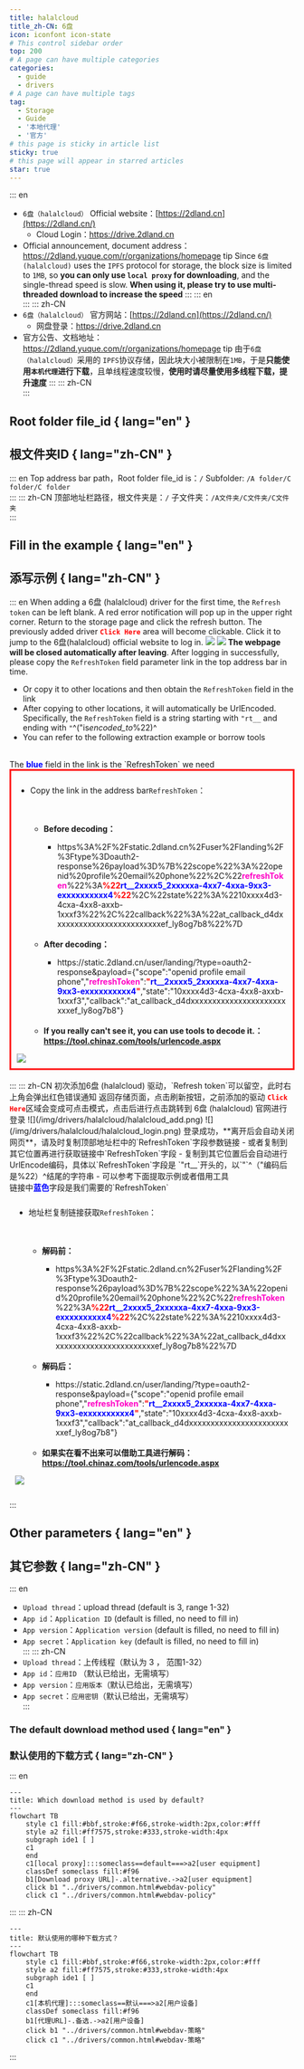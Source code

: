 ```yaml
---
title: halalcloud
title_zh-CN: 6盘
icon: iconfont icon-state
# This control sidebar order
top: 200
# A page can have multiple categories
categories:
  - guide
  - drivers
# A page can have multiple tags
tag:
  - Storage
  - Guide
  - '本地代理'
  - '官方'
# this page is sticky in article list
sticky: true
# this page will appear in starred articles
star: true
---
```


::: en

- `6盘（halalcloud）` Official website：[https://2dland.cn](https://2dland.cn/)
  - Cloud Login：https://drive.2dland.cn
- Official announcement, document address：https://2dland.yuque.com/r/organizations/homepage
  tip
  Since `6盘 (halalcloud)` uses the `IPFS` protocol for storage, the block size is limited to `1MB`, so **you can only use `local proxy` for downloading**, and the single-thread speed is slow. **When using it, please try to use multi-threaded download to increase the speed**
  :::
  ::: en
  <br/>
  :::
  ::: zh-CN
- `6盘（halalcloud）` 官方网站：[https://2dland.cn](https://2dland.cn/)
  - 网盘登录：https://drive.2dland.cn
- 官方公告、文档地址：https://2dland.yuque.com/r/organizations/homepage
  tip
  由于`6盘（halalcloud）`采用的 `IPFS`协议存储，因此块大小被限制在`1MB`，于是**只能使用`本机代理`进行下载**，且单线程速度较慢，**使用时请尽量使用多线程下载，提升速度**
  :::
  ::: zh-CN
  <br/>
  :::

## **Root folder file_id** { lang="en" }

## **根文件夹ID** { lang="zh-CN" }

::: en
Top address bar path，Root folder file_id is：`/`
Subfolder: `/A folder/C folder/C folder`
<br/>
:::
::: zh-CN
顶部地址栏路径，根文件夹是：`/`
子文件夹：`/A文件夹/C文件夹/C文件夹`
<br/>
:::

## **Fill in the example** { lang="en" }

## **添写示例** { lang="zh-CN" }

::: en
When adding a 6盘 (halalcloud) driver for the first time, the `Refresh token` can be left blank. A red error notification will pop up in the upper right corner.
Return to the storage page and click the refresh button. The previously added driver <code style="font-weight: bold;color:red">Click Here</code> area will become clickable. Click it to jump to the 6盘(halalcloud) official website to log in.
![](/img/drivers/halalcloud/halalcloud_add.png)
![](/img/drivers/halalcloud/halalcloud_login.png)
**The webpage will be closed automatically after leaving**. After logging in successfully, please copy the `RefreshToken` field parameter link in the top address bar in time.

- Or copy it to other locations and then obtain the `RefreshToken` field in the link
- After copying to other locations, it will automatically be UrlEncoded. Specifically, the `RefreshToken` field is a string starting with `"rt__` and ending with `"`^("is*encoded_to*%22)^
- You can refer to the following extraction example or borrow tools
<br/>
The <span style="font-weight: bold;color: blue;">blue</span> field in the link is the `RefreshToken` we need
<div style="border: 3px solid red;padding: 10px;">
	<ul>
		<li>Copy the link in the address bar<code>RefreshToken</code>：</li><br/>
		<ul><br/>
			<li style="font-weight: bold;">Before decoding：</li>
			<ul>
                <li>https%3A%2F%2Fstatic.2dland.cn%2Fuser%2Flanding%2F%3Ftype%3Doauth2-response%26payload%3D%7B%22scope%22%3A%22openid%20profile%20email%20phone%22%2C%22<span style="font-weight: bold;color: #ff00c6;">refreshToken</span>%22%3A<span style="font-weight: bold;color: red;">%22</span><span style="font-weight: bold;color: blue;">rt__2xxxx5_2xxxxxa-4xx7-4xxa-9xx3-exxxxxxxxxx4</span><span style="font-weight: bold;color: red;">%22</span>%2C%22state%22%3A%2210xxxx4d3-4cxa-4xx8-axxb-1xxxf3%22%2C%22callback%22%3A%22at_callback_d4dxxxxxxxxxxxxxxxxxxxxxxxxxef_ly8og7b8%22%7D</li>
			</ul><br/>
			<li style="font-weight: bold;">After decoding：</li>
			<ul>
				<li>https://static.2dland.cn/user/landing/?type=oauth2-response&payload={"scope":"openid profile email phone","<span style="font-weight: bold;color: #ff00c6;">refreshToken</span>":<span style="font-weight: bold;color: red;">"</span><span style="font-weight: bold;color: blue;">rt__2xxxx5_2xxxxxa-4xx7-4xxa-9xx3-exxxxxxxxxx4</span><span style="font-weight: bold;color: red;">"</span>,"state":"10xxxx4d3-4cxa-4xx8-axxb-1xxxf3","callback":"at_callback_d4dxxxxxxxxxxxxxxxxxxxxxxxxxef_ly8og7b8"}</li>
			</ul><br/>
            <li style="font-weight: bold;">If you really can't see it, you can use tools to decode it.：<a href="https://tool.chinaz.com/tools/urlencode.aspx">https://tool.chinaz.com/tools/urlencode.aspx</a>
			</li>
		</ul>
	</ul>
    <img src="/img/drivers/halalcloud/halalcloud_url.png">
</div>
<br/>
:::
::: zh-CN
初次添加6盘 (halalcloud) 驱动，`Refresh token`可以留空，此时右上角会弹出红色错误通知
返回存储页面，点击刷新按钮，之前添加的驱动 <code style="font-weight: bold;color:red">Click Here</code>区域会变成可点击模式，点击后进行点击跳转到 6盘 (halalcloud) 官网进行登录
![](/img/drivers/halalcloud/halalcloud_add.png)
![](/img/drivers/halalcloud/halalcloud_login.png)
登录成功，**离开后会自动关闭网页**，请及时复制顶部地址栏中的`RefreshToken`字段参数链接
- 或者复制到其它位置再进行获取链接中`RefreshToken`字段
- 复制到其它位置后会自动进行UrlEncode编码，具体以`RefreshToken`字段是 `"rt__`开头的，以`"`^（"编码后是%22）^结尾的字符串
  - 可以参考下面提取示例或者借用工具
  <br/>
  链接中<span style="font-weight: bold;color: blue;">蓝色</span>字段是我们需要的`RefreshToken`
   <div style="btop: 3px solid red;padding: 10px;">
   	<ul>
   		<li>地址栏复制链接获取<code>RefreshToken</code>：</li><br/>
   		<ul><br/>
   			<li style="font-weight: bold;">解码前：</li>
   			<ul>
                   <li>https%3A%2F%2Fstatic.2dland.cn%2Fuser%2Flanding%2F%3Ftype%3Doauth2-response%26payload%3D%7B%22scope%22%3A%22openid%20profile%20email%20phone%22%2C%22<span style="font-weight: bold;color: #ff00c6;">refreshToken</span>%22%3A<span style="font-weight: bold;color: red;">%22</span><span style="font-weight: bold;color: blue;">rt__2xxxx5_2xxxxxa-4xx7-4xxa-9xx3-exxxxxxxxxx4</span><span style="font-weight: bold;color: red;">%22</span>%2C%22state%22%3A%2210xxxx4d3-4cxa-4xx8-axxb-1xxxf3%22%2C%22callback%22%3A%22at_callback_d4dxxxxxxxxxxxxxxxxxxxxxxxxxef_ly8og7b8%22%7D</li>
   			</ul><br/>
   			<li style="font-weight: bold;">解码后：</li>
   			<ul>
   				<li>https://static.2dland.cn/user/landing/?type=oauth2-response&payload={"scope":"openid profile email phone","<span style="font-weight: bold;color: #ff00c6;">refreshToken</span>":<span style="font-weight: bold;color: red;">"</span><span style="font-weight: bold;color: blue;">rt__2xxxx5_2xxxxxa-4xx7-4xxa-9xx3-exxxxxxxxxx4</span><span style="font-weight: bold;color: red;">"</span>,"state":"10xxxx4d3-4cxa-4xx8-axxb-1xxxf3","callback":"at_callback_d4dxxxxxxxxxxxxxxxxxxxxxxxxxef_ly8og7b8"}</li>
   			</ul><br/>
               <li style="font-weight: bold;">如果实在看不出来可以借助工具进行解码：<a href="https://tool.chinaz.com/tools/urlencode.aspx">https://tool.chinaz.com/tools/urlencode.aspx</a>
   			</li>
   		</ul>
   	</ul>
       <img src="/img/drivers/halalcloud/halalcloud_url.png">
   </div>
   <br/>
  :::

## **Other parameters** { lang="en" }

## **其它参数** { lang="zh-CN" }

::: en

- `Upload thread`：upload thread (default is 3, range 1-32)
- `App id`：`Application ID` (default is filled, no need to fill in)
- `App version`：`Application version` (default is filled, no need to fill in)
- `App secret`：`Application key` (default is filled, no need to fill in)
  <br/>
  :::
  ::: zh-CN
- `Upload thread`：上传线程（默认为 3 ， 范围1-32）
- `App id`：`应用ID` （默认已给出，无需填写）
- `App version`：`应用版本`（默认已给出，无需填写）
- `App secret`：`应用密钥`（默认已给出，无需填写）
  <br/>
  :::

### **The default download method used** { lang="en" }

### **默认使用的下载方式** { lang="zh-CN" }

::: en

```mermaid
---
title: Which download method is used by default?
---
flowchart TB
    style c1 fill:#bbf,stroke:#f66,stroke-width:2px,color:#fff
    style a2 fill:#ff7575,stroke:#333,stroke-width:4px
    subgraph ide1 [ ]
    c1
    end
    c1[local proxy]:::someclass==default===>a2[user equipment]
    classDef someclass fill:#f96
    b1[Download proxy URL]-.alternative.->a2[user equipment]
    click b1 "../drivers/common.html#webdav-policy"
    click c1 "../drivers/common.html#webdav-policy"
```

:::
::: zh-CN

```mermaid
---
title: 默认使用的哪种下载方式？
---
flowchart TB
    style c1 fill:#bbf,stroke:#f66,stroke-width:2px,color:#fff
    style a2 fill:#ff7575,stroke:#333,stroke-width:4px
    subgraph ide1 [ ]
    c1
    end
    c1[本机代理]:::someclass==默认===>a2[用户设备]
    classDef someclass fill:#f96
    b1[代理URL]-.备选.->a2[用户设备]
    click b1 "../drivers/common.html#webdav-策略"
    click c1 "../drivers/common.html#webdav-策略"
```

:::

